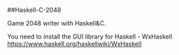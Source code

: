 ##Haskell-C-2048

Game 2048 writer with Haskell&C.

You need to install the GUI library for Haskell - WxHaskell 
https://www.haskell.org/haskellwiki/WxHaskell
